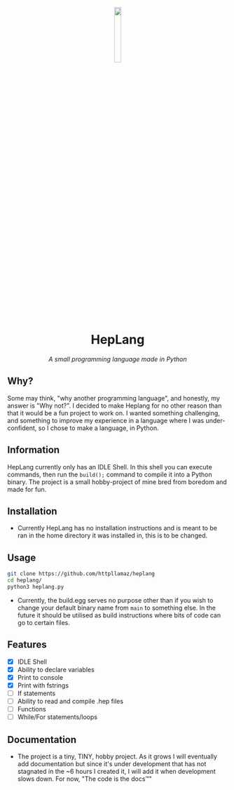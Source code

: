 <div align="center">
  <img src="https://raw.githubusercontent.com/httpllamaz/heplang/main/logo.png" width="18%">
  
  # HepLang
  
  *A small programming language made in Python*
  
</div>

## Why?

Some may think, "why another programming language", and honestly, my answer is "Why not?". I decided to make Heplang for no other reason than that it would be a fun project to work on. I wanted something challenging, and something to improve my experience in a language where I was under-confident, so I chose to make a language, in Python.

## Information

HepLang currently only has an IDLE Shell. In this shell you can execute commands, then run the `build();` command to compile it into a Python binary. The project is a small hobby-project of mine bred from boredom and made for fun.

## Installation

* Currently HepLang has no installation instructions and is meant to be ran in the home directory it was installed in, this is to be changed.

## Usage

```sh
git clone https://github.com/httpllamaz/heplang
cd heplang/
python3 heplang.py
```

* Currently, the build.egg serves no purpose other than if you wish to change your default binary name from `main` to something else. In the future it should be utilised as build instructions where bits of code can go to certain files.

## Features

- [x] IDLE Shell
- [x] Ability to declare variables
- [x] Print to console
- [x] Print with fstrings
- [ ] If statements
- [ ] Ability to read and compile .hep files
- [ ] Functions
- [ ] While/For statements/loops

## Documentation

- The project is a tiny, TINY, hobby project. As it grows I will eventually add documentation but since it's under development that has not stagnated in the ~6 hours I created it, I will add it when development slows down. For now, "The code is the docs™"

